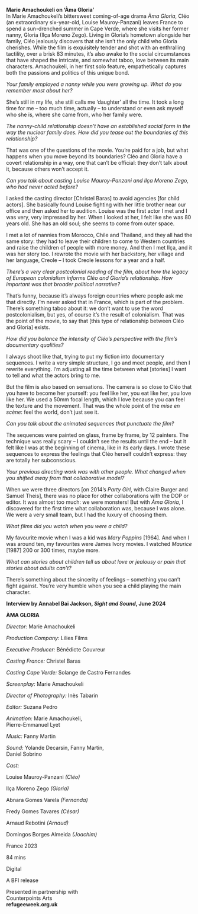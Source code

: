 
**Marie Amachoukeli on ‘Àma Gloria’**  
In Marie Amachoukeli’s bittersweet coming-of-age drama _Àma Gloria_, Cléo (an extraordinary six-year-old, Louise Mauroy-Panzani) leaves France to spend a sun-drenched summer in Cape Verde, where she visits her former nanny, Gloria (Ilça Moreno Zego). Living in Gloria’s hometown alongside her family, Cléo jealously discovers that she isn’t the only child who Gloria cherishes. While the film is exquisitely tender and shot with an enthralling tactility, over a brisk 83 minutes, it’s also awake to the social circumstances that have shaped the intricate, and somewhat taboo, love between its main characters. Amachoukeli, in her first solo feature, empathetically captures both the passions and politics of this unique bond.

_Your family employed a nanny while you were growing up. What do you remember most about her?_

She’s still in my life, she still calls me ‘daughter’ all the time. It took a long time for me – too much time, actually – to understand or even ask myself who she is, where she came from, who her family were.

_The nanny-child relationship doesn’t have an established social form in the way the nuclear family does. How did you tease out the boundaries of this relationship?_

That was one of the questions of the movie. You’re paid for a job, but what happens when you move beyond its boundaries? Cléo and Gloria have a covert relationship in a way, one that can’t be official: they don’t talk about it, because others won’t accept it.

_Can you talk about casting Louise Mauroy-Panzani and Ilça Moreno Zego, who had never acted before?_

I asked the casting director [Christel Baras] to avoid agencies [for child actors]. She basically found Louise fighting with her little brother near our office and then asked her to audition. Louise was the first actor I met and I was very, very impressed by her. When I looked at her, I felt like she was 80 years old. She has an old soul; she seems to come from outer space.

I met a lot of nannies from Morocco, Chile and Thailand, and they all had the same story: they had to leave their children to come to Western countries and raise the children of people with more money. And then I met Ilça, and it was her story too. I rewrote the movie with her backstory, her village and her language, Creole – I took Creole lessons for a year and a half.

_There’s a very clear postcolonial reading of the film, about how the legacy of European colonialism informs Cléo and Gloria’s relationship. How important was that broader political narrative?_

That’s funny, because it’s always foreign countries where people ask me that directly. I’m never asked that in France, which is part of the problem. There’s something taboo about it: we don’t want to use the word postcolonialism, but yes, of course it’s the result of colonialism. That was the point of the movie, to say that [this type of relationship between Cléo and Gloria] exists.

_How did you balance the intensity of Cléo’s perspective with the film’s documentary qualities?_

I always shoot like that, trying to put my fiction into documentary sequences. I write a very simple structure, I go and meet people, and then I rewrite everything. I’m adjusting all the time between what [stories] I want to tell and what the actors bring to me.

But the film is also based on sensations. The camera is so close to Cléo that you have to become her yourself: you feel like her, you eat like her, you love like her. We used a 50mm focal length, which I love because you can feel the texture and the movement. That was the whole point of the _mise en scène_: feel the world, don’t just see it.

_Can you talk about the animated sequences that punctuate the film?_

The sequences were painted on glass, frame by frame, by 12 painters. The technique was really scary – I couldn’t see the results until the end – but it felt like I was at the beginning of cinema, like in its early days. I wrote these sequences to express the feelings that Cléo herself couldn’t express: they are totally her subconscious.

_Your previous directing work was with other people. What changed when you shifted away from that collaborative model?_

When we were three directors [on 2014’s _Party Girl_, with Claire Burger and Samuel Theis], there was no place for other collaborations with the DOP or editor. It was almost too much: we were monsters! But with _Àma Gloria_, I discovered for the first time what collaboration was, because I was alone. We were a very small team, but I had the luxury of choosing them.

_What films did you watch when you were a child?_

My favourite movie when I was a kid was _Mary Poppins_ [1964]. And when I was around ten, my favourites were James Ivory movies. I watched _Maurice_ [1987] 200 or 300 times, maybe more.

_What can stories about children tell us about love or jealousy or pain that stories about adults can’t?_

There’s something about the sincerity of feelings – something you can’t fight against. You’re very humble when you see a child playing the main character.

**Interview by Annabel Bai Jackson, _Sight and Sound_, June 2024**


**ÀMA GLORIA**

_Director:_ Marie Amachoukeli

_Production Company:_ Lilies Films

_Executive Producer:_ Bénédicte Couvreur

_Casting France:_ Christel Baras

_Casting Cape Verde:_ Solange de Castro Fernandes

_Screenplay:_ Marie Amachoukeli

_Director of Photography:_ Inès Tabarin

_Editor:_ Suzana Pedro

_Animation:_ Marie Amachoukeli,  
Pierre-Emmanuel Lyet

_Music:_ Fanny Martin

_Sound:_ Yolande Decarsin, Fanny Martin,  
Daniel Sobrino

_Cast:_

Louise Mauroy-Panzani _(Cléo)_

Ilça Moreno Zego _(Gloria)_

Abnara Gomes Varela _(Fernanda)_

Fredy Gomes Tavares _(César)_

Arnaud Rebotini _(Arnaud)_

Domingos Borges Almeida _(Joachim)_

France 2023

84 mins

Digital

A BFI release

Presented in partnership with  
Counterpoints Arts  
**refugeeweek.org.uk**
<!--stackedit_data:
eyJoaXN0b3J5IjpbMzUzODQ1MzEwXX0=
-->
